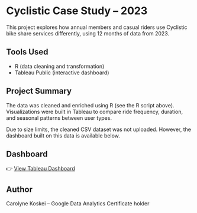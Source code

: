 # Cyclistic Case Study – 2023

This project explores how annual members and casual riders use Cyclistic bike share services differently, using 12 months of data from 2023.

## Tools Used
- R (data cleaning and transformation)
- Tableau Public (interactive dashboard)

## Project Summary
The data was cleaned and enriched using R (see the R script above). Visualizations were built in Tableau to compare ride frequency, duration, and seasonal patterns between user types.

Due to size limits, the cleaned CSV dataset was not uploaded. However, the dashboard built on this data is available below.

## Dashboard
👉 [View Tableau Dashboard](https://public.tableau.com/app/profile/carolyne.koskei/viz/CyclisticBikeShareRiderBehaviorDashboard2023/Dashboard1)

## Author
Carolyne Koskei – Google Data Analytics Certificate holder
